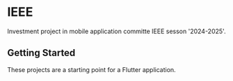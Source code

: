 # IEEE 

Investment project in mobile application committe IEEE sesson '2024-2025'.

## Getting Started

These projects are a starting point for a Flutter application.

